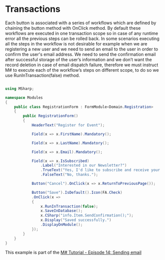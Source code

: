 # Transactions

Each button is associated with a series of workflows which are defined by chaining the button method with OnClick method. By default these workflows are executed in one transaction scope so in case of any runtime error all the previous steps can be rolled back. In some scenarios executing all the steps in the workflow is not desirable for example when we are registering a new user and we need to send an email to the user in order to confirm the user's email address. We need to send the confirmation email after successful storage of the user’s information and we don’t want the record deletion in case of email dispatch failure, therefore we must instruct M# to execute each of the workflow’s steps on different scope, to do so we use RunInTransaction(false) method. 

```csharp

using MSharp;

namespace Modules
{
    public class RegistrationForm : FormModule<Domain.Registration>
    {
        public RegistrationForm()
        {
            HeaderText("Register for Event");

            Field(x => x.FirstName).Mandatory();

            Field(x => x.LastName).Mandatory();

            Field(x => x.Email).Mandatory();

            Field(x => x.IsSubscribed)
                .Label("Interested in our Newsletter?")
                .TrueText("Yes, I'd like to subscribe and receive your newsletter")
                .FalseText("No, thanks.");

            Button("Cancel").OnClick(x => x.ReturnToPreviousPage());

            Button("Save").IsDefault().Icon(FA.Check)
            .OnClick(x =>
            {
                x.RunInTransaction(false);
                x.SaveInDatabase();
                x.CSharp("info.Item.SendConfirmation();");
                x.Display("Saved successfully.")
                .DisplayOnModule();
            });
        }
    }
}


```

This example is part of the [M# Tutorial - Episode 14: Sending email ](/Tutorials/14/README)